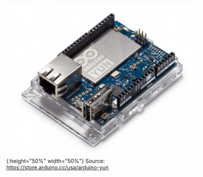 


![ARDUINO YÚN](https://github.com/skellroyal/scratchx/blob/gh-pages/arduinoSampleCode/arduino_yun.jpg){:height="50%" width="50%"}
Source: https://store.arduino.cc/usa/arduino-yun
